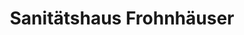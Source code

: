 ---
title: "Sanitätshaus Frohnhäuser"
url: /osthofen/sanitaetshaus-frohnhaeuser/
shop: Sanitätshaus
---
